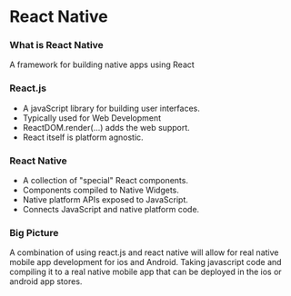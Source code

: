 # React Native
### What is React Native
A framework for building native apps using React

### React.js 
- A javaScript library for building user interfaces.
- Typically used for Web Development
- ReactDOM.render(...) adds the web support. 
- React itself is platform agnostic.

### React Native
- A collection of "special" React components.
- Components compiled to Native Widgets.
- Native platform APIs exposed to JavaScript.
- Connects JavaScript and native platform code.

### Big Picture
A combination of using react.js and react native will allow for real native mobile app development for ios and Android. Taking javascript code and compiling it to a real native mobile app that can be deployed in the ios or android app stores. 